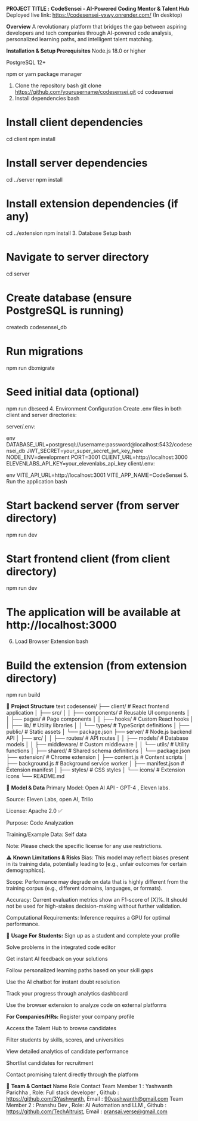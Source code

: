 **PROJECT TITLE :**
**CodeSensei - AI-Powered Coding Mentor & Talent Hub**                  Deployed live link: https://codesensei-vxwy.onrender.com/ (In desktop)

**Overview**
A revolutionary platform that bridges the gap between aspiring developers and tech companies through AI-powered code analysis, personalized learning paths, and intelligent talent matching.

**Installation & Setup
Prerequisites**
Node.js 18.0 or higher

PostgreSQL 12+

npm or yarn package manager

1. Clone the repository
bash
git clone https://github.com/yourusername/codesensei.git
cd codesensei
2. Install dependencies
bash
# Install client dependencies
cd client
npm install

# Install server dependencies  
cd ../server
npm install

# Install extension dependencies (if any)
cd ../extension
npm install
3. Database Setup
bash
# Navigate to server directory
cd server

# Create database (ensure PostgreSQL is running)
createdb codesensei_db

# Run migrations
npm run db:migrate

# Seed initial data (optional)
npm run db:seed
4. Environment Configuration
Create .env files in both client and server directories:

server/.env:

env
DATABASE_URL=postgresql://username:password@localhost:5432/codesensei_db
JWT_SECRET=your_super_secret_jwt_key_here
NODE_ENV=development
PORT=3001
CLIENT_URL=http://localhost:3000
ELEVENLABS_API_KEY=your_elevenlabs_api_key
client/.env:

env
VITE_API_URL=http://localhost:3001
VITE_APP_NAME=CodeSensei
5. Run the application
bash
# Start backend server (from server directory)
npm run dev

# Start frontend client (from client directory)  
npm run dev

# The application will be available at http://localhost:3000
6. Load Browser Extension
bash
# Build the extension (from extension directory)
npm run build

📂 **Project Structure**
text
codesensei/
├── client/                 # React frontend application
│   ├── src/
│   │   ├── components/     # Reusable UI components
│   │   ├── pages/         # Page components
│   │   ├── hooks/         # Custom React hooks
│   │   ├── lib/           # Utility libraries
│   │   └── types/         # TypeScript definitions
│   ├── public/            # Static assets
│   └── package.json
├── server/                # Node.js backend API
│   ├── src/
│   │   ├── routes/        # API routes
│   │   ├── models/        # Database models
│   │   ├── middleware/    # Custom middleware
│   │   └── utils/         # Utility functions
│   ├── shared/            # Shared schema definitions
│   └── package.json
├── extension/             # Chrome extension
│   ├── content.js         # Content scripts
│   ├── background.js      # Background service worker
│   ├── manifest.json      # Extension manifest
│   ├── styles/            # CSS styles
│   └── icons/             # Extension icons
└── README.md

🤖 **Model & Data**
Primary Model: Open AI API - GPT-4 , Eleven labs.

Source: Eleven Labs, open AI, Trilio

License:  Apache 2.0 ✅

Purpose: Code Analyzation

Training/Example Data: Self data

Note: Please check the specific license for any use restrictions.

⚠️ **Known Limitations & Risks**
Bias: This model may reflect biases present in its training data, potentially leading to [e.g., unfair outcomes for certain demographics].

Scope: Performance may degrade on data that is highly different from the training corpus (e.g., different domains, languages, or formats).

Accuracy: Current evaluation metrics show an F1-score of [X]%. It should not be used for high-stakes decision-making without further validation.

Computational Requirements: Inference requires a GPU for optimal performance.


📖 **Usage**
**For Students:**
Sign up as a student and complete your profile

Solve problems in the integrated code editor

Get instant AI feedback on your solutions

Follow personalized learning paths based on your skill gaps

Use the AI chatbot for instant doubt resolution

Track your progress through analytics dashboard

Use the browser extension to analyze code on external platforms

**For Companies/HRs:**
Register your company profile

Access the Talent Hub to browse candidates

Filter students by skills, scores, and universities

View detailed analytics of candidate performance

Shortlist candidates for recruitment

Contact promising talent directly through the platform

👥 **Team & Contact**
Name	Role	Contact
Team Member 1 : Yashwanth Parichha   , Role: Full stack developer	, Github : https://github.com/3Yashwanth, Email : 90yashwanth@gmail.com
Team Member 2 : Pranshu Dev   , Role: AI  Automation and LLM	, Github : https://github.com/TechAltruist, Email : pransai.verse@gmail.com


